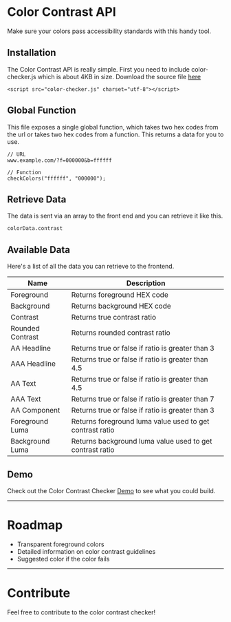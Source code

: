 # Color Contrast API
Make sure your colors pass accessibility standards with this handy tool.

## Installation
The Color Contrast API is really simple. First you need to include color-checker.js which is about 4KB in size. Download the source file [here](https://colorcontrast.dev/api/color-checker.js)
```
<script src="color-checker.js" charset="utf-8"></script>
```

## Global Function
This file exposes a single global function, which takes two hex codes from the url or takes two hex codes from a function. This returns a data for you to use.
```
// URL
www.example.com/?f=000000&b=ffffff

// Function
checkColors("ffffff", "000000");
```

## Retrieve Data
The data is sent via an array to the front end and you can retrieve it like this.
```
colorData.contrast
```

## Available Data
Here's a list of all the data you can retrieve to the frontend.

|Name|Description|
|---|---|
|Foreground|Returns foreground HEX code|
|Background|Returns background HEX code|
|Contrast|Returns true contrast ratio|
|Rounded Contrast|Returns rounded contrast ratio|
|AA Headline|Returns true or false if ratio is greater than 3|
|AAA Headline|Returns true or false if ratio is greater than 4.5|
|AA Text|Returns true or false if ratio is greater than 4.5|
|AAA Text|Returns true or false if ratio is greater than 7|
|AA Component|Returns true or false if ratio is greater than 3|
|Foreground Luma|Returns foreground luma value used to get contrast ratio|
|Background Luma|Returns background luma value used to get contrast ratio|

## Demo
Check out the Color Contrast Checker [Demo](https://colorcontrast.dev/) to see what you could build.

---

# Roadmap
- Transparent foreground colors
- Detailed information on color contrast guidelines
- Suggested color if the color fails

---

# Contribute
Feel free to contribute to the color contrast checker!
